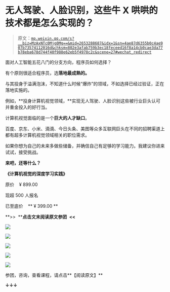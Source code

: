 # 无人驾驶、人脸识别，这些牛 X 哄哄的技术都是怎么实现的？

> 原文：[`mp.weixin.qq.com/s?__biz=MzAxNTc0Mjg0Mg==&mid=2653288687&idx=1&sn=4ae87d6355b0c4ae907b73574112016d&chksm=802e3afab759b3ec18feceed16f8a14cb0cae3da77b78eba678d744f40f988e62eb5f4978c2c&scene=27#wechat_redirect`](http://mp.weixin.qq.com/s?__biz=MzAxNTc0Mjg0Mg==&mid=2653288687&idx=1&sn=4ae87d6355b0c4ae907b73574112016d&chksm=802e3afab759b3ec18feceed16f8a14cb0cae3da77b78eba678d744f40f988e62eb5f4978c2c&scene=27#wechat_redirect)

面对人工智能五花八门的分支方向，程序员如何选择？

有个原则很适合程序员，选**落地最成熟的。**

与其投身于溢满泡沫，不知道什么时候“爆炸”的领域，不如选择已经过验证，正在落地实施的。

例如，**投身计算机视觉领域，**实现无人驾驶、人脸识别这些被行业巨头认可并重金投入的好行当。

计算机视觉面临的是一个**巨大的人才缺口**。

百度、京东、小米、滴滴、今日头条、美图等众多互联网巨头在不同的招聘渠道上都有超多计算机视觉领域相关的职位需求。 

如果你想为自己的未来多做些储备，并确信自己有足够的学习能力。我建议你进来试试，接受挑战。

**来吧，还等什么？**

**《计算机视觉的深度学习实践》**

原价    ¥ 899.00 

现超 500 人报名

已至底价    ** ¥ 399.00 **

**>>  ****点击文末阅读原文参团**  **<<**

![](img/c14a10a90e53c33f5bee6a26a9bf4d78.png)

![](img/a1036689c8f0176505414358f82ba4ae.png)

![](img/92766faaf57fa3e86ea3b08a96365028.png)

![](img/20a0811baef3bd9eedff4bd0047e8b85.png)

![](img/0b514a4751ec37bb14e7d8de2449c523.png)

参团，咨询，查看课程，请点击**【阅读原文】**

**↓↓↓**